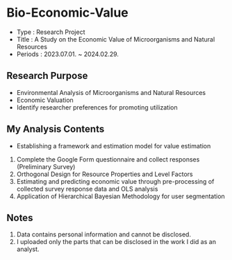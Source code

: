 # **Bio-Economic-Value**
* Type : Research Project
* Title : A Study on the Economic Value of Microorganisms and Natural Resources
* Periods : 2023.07.01. ~ 2024.02.29.

## **Research Purpose**
* Environmental Analysis of Microorganisms and Natural Resources
* Economic Valuation
* Identify researcher preferences for promoting utilization

## **My Analysis Contents**
* Establishing a framework and estimation model for value estimation
1. Complete the Google Form questionnaire and collect responses (Preliminary Survey)
2. Orthogonal Design for Resource Properties and Level Factors
3. Estimating and predicting economic value through pre-processing of collected survey response data and OLS analysis
4. Application of Hierarchical Bayesian Methodology for user segmentation

## **Notes**
1. Data contains personal information and cannot be disclosed.
2. I uploaded only the parts that can be disclosed in the work I did as an analyst.
